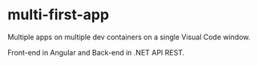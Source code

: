 # multi-first-app
Multiple apps on multiple dev containers on a single Visual Code window.

Front-end in Angular and Back-end in .NET API REST.
